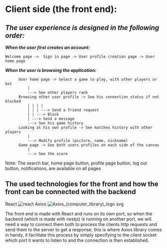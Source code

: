 # Client side (the front end):


## ***The user experience is designed in the following order:***

***When the user first creates an account:***

    Welcome page ->  Sign in page -> User profile creation page -> User home page
  
***When the user is browsing the application:***

          User home page -> Select a game to play, with other players or bot
              |
              ---> See other players rank
          Browsing other user profile -> See his connection status if not blocked
              | | | |
              | | | ---> Send a friend request
              | | ---> Block
              | ---> Send a message
              ---> See his game history
          Looking at his own profile -> See matches history with other players
              |
              ---> Modify profile (picture, name, nickname)
          Game page -> See both users profiles on each side of the canvas
              |
              ---> See the score
        
   Note: The search bar, home page button, profile page button, log out button, notifications, are available on all pages

## The used technologies for the front and how the front can be connected with the backend
 React
    ![react](https://github.com/mohamed-souiyeh/transandance/assets/54768823/4ef7817e-74af-49a4-ac6c-d0d82305fa8a)
 Axios
    ![Axios_(computer_library)_logo svg](https://github.com/mohamed-souiyeh/transandance/assets/54768823/41e3907f-ba05-465a-9433-535ffc8f21b8)



 The front end is made with React and runs on its own port, so when the backend (which is made with nestjs) is running on another port, we will need a way to connect them both to process the clients http requests and send them to the server to get a response, this is where Axios library comes in handy, it facilitate this process by simply specifying to the client socket which port it wants to listen to and the connection is then established.
    
